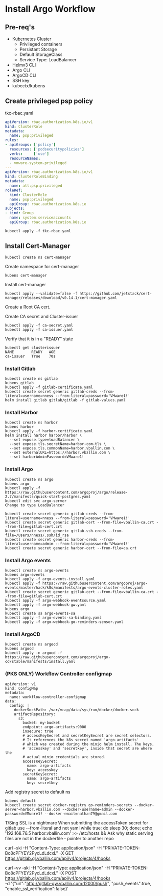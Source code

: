 # Install Argo Workflow

## Pre-req's 

- Kubernetes Cluster
    - Privileged containers
    - Persistant Storage
    - Default StorageClass
    - Service Type: LoadBalancer
- Helmv3 CLI
- Argo CLI
- ArgoCD CLI
- SSH key
- kubectx/kubens

## Create privileged psp policy
tkc-rbac.yaml
```yaml
apiVersion: rbac.authorization.k8s.io/v1
kind: ClusterRole
metadata:
  name: psp:privileged
rules:
- apiGroups: ['policy']
  resources: ['podsecuritypolicies']
  verbs:     ['use']
  resourceNames:
  - vmware-system-privileged
---
apiVersion: rbac.authorization.k8s.io/v1
kind: ClusterRoleBinding
metadata:
  name: all:psp:privileged
roleRef:
  kind: ClusterRole
  name: psp:privileged
  apiGroup: rbac.authorization.k8s.io
subjects:
- kind: Group
  name: system:serviceaccounts
  apiGroup: rbac.authorization.k8s.io
```
```
kubectl apply -f tkc-rbac.yaml
```

## Install Cert-Manager
```
kubectl create ns cert-manager
```

Create namespace for cert-manager
```
kubens cert-manager
```
Install cert-manager
```
kubectl apply --validate=false -f https://github.com/jetstack/cert-manager/releases/download/v0.14.1/cert-manager.yaml
```

Create a Root CA cert.

Create CA secret and Cluster-issuer
```
kubectl apply -f ca-secret.yaml
kubectl apply -f ca-issuer.yaml
```

Verify that it is in a "READY" state
```
kubectl get clusterissuer                                                                            
NAME        READY   AGE
ca-issuer   True    70s
```

### Install Gitlab
```
kubectl create ns gitlab
kubens gitlab
kubectl apply -f gitlab-certificate.yaml
kubectl create secret generic gitlab-creds --from-literal=username=nness --from-literal=password='VMware1!'
helm install gitlab gitlab/gitlab -f gitlab-values.yaml
```

### Install Harbor
```
kubectl create ns harbor
kubens harbor
kubectl apply -f harbor-certificate.yaml
helm install harbor harbor/harbor \
  --set expose.type=loadBalancer \
  --set expose.tls.secretName=harbor-com-tls \
  --set expose.tls.commonName=harbor.vballin.com \
  --set externalURL=https://harbor.vballin.com \
  --set harborAdminPassword=VMware1!
```
### Install Argo
```
kubectl create ns argo
kubens argo
kubectl apply -f https://raw.githubusercontent.com/argoproj/argo/release-2.7/manifests/quick-start-postgres.yaml
kubectl edit svc argo-server
Change to type LoadBalancer
```

```
kubectl create secret generic gitlab-creds --from-literal=username=nness --from-literal=password='VMware1!'
kubectl create secret generic gitlab-cert --from-file=vballin-ca.crt --from-file=gitlab-cert.crt
kubectl create secret generic gitlab-ssh-creds --from-file=/Users/nness/.ssh/id_rsa
kubectl create secret generic harbor-creds --from-literal=username=admin --from-literal=password='VMware1!'
kubectl create secret generic harbor-cert --from-file=ca.crt
```

### Install Argo events

```
kubectl create ns argo-events
kubens argo-events
kubectl apply -f argo-events-install.yaml
kubectl apply -f https://raw.githubusercontent.com/argoproj/argo-events/master/hack/k8s/manifests/argo-events-cluster-roles.yaml
kubectl create secret generic gitlab-cert --from-file=vballin-ca.crt --from-file=gitlab-cert.crt
kubectl apply -f argo-webhook-eventsource.yaml
kubectl apply -f argo-webhook-gw.yaml
kubens argo
kubectl create sa argo-events-sa
kubectl apply -f argo-events-sa-binding.yaml
kubectl apply -f argo-webhook-go-reminders-sensor.yaml
```

### Install ArgoCD
```
kubectl create ns argocd
kubens argocd
kubectl apply -n argocd -f https://raw.githubusercontent.com/argoproj/argo-cd/stable/manifests/install.yaml
```

### (PKS ONLY) Workflow Controller configmap

```
apiVersion: v1
kind: ConfigMap
metadata:
  name: workflow-controller-configmap
data:
  config: |
    dockerSockPath: /var/vcap/data/sys/run/docker/docker.sock
    artifactRepository:
      s3:
        bucket: my-bucket
        endpoint: argo-artifacts:9000
        insecure: true
        # accessKeySecret and secretKeySecret are secret selectors.
        # It references the k8s secret named 'argo-artifacts'
        # which was created during the minio helm install. The keys,
        # 'accesskey' and 'secretkey', inside that secret are where the
        # actual minio credentials are stored.
        accessKeySecret:
          name: argo-artifacts
          key: accesskey
        secretKeySecret:
          name: argo-artifacts
          key: secretkey
```

Add registry secret to default ns
```
kubens default
kubectl create secret docker-registry go-reminders-secrets --docker-server=harbor.vballin.com --docker-username=admin --docker-password=VMware1! --docker-email=nathan79@gmail.com
```
T/Sing
SSL is a nightmare
When submitting the accessToken secret for gitlab use --from-literal and not yaml
            while true; do sleep 30; done;
            echo '192.168.76.5 harbor.vballin.com' >> /etc/hosts &&
Ask why static serving files are not in the dockerfile
    - pointer to another repo


curl -ski -H "Content-Type: application/json" -H "PRIVATE-TOKEN: Bc8cPFYEY2PycLdLdcxL" -X GET https://gitlab.gl.vballin.com/api/v4/projects/4/hooks


curl -vv -ski -H "Content-Type: application/json" -H "PRIVATE-TOKEN: Bc8cPFYEY2PycLdLdcxL" -X POST https://gitlab.gl.vballin.com/api/v4/projects/4/hooks \
-d '{"url":"http://gitlab-gw.vballin.com:12000/push",
    "push_events":true,
    "enable_ssl_verification":false}'
